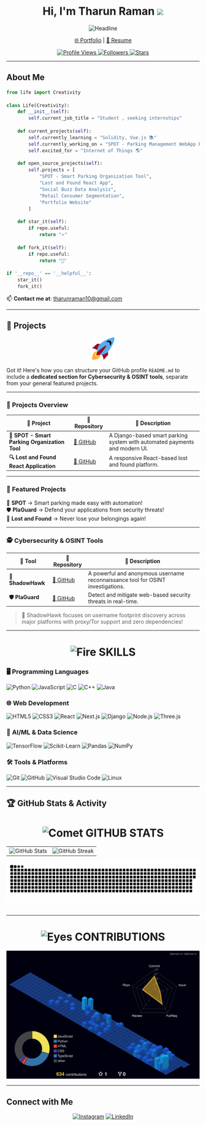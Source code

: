 <div align="center">
  <h1>Hi, I'm Tharun Raman <img src="https://media.giphy.com/media/hvRJCLFzcasrR4ia7z/giphy.gif" width="35"></h1>
  <img src="https://readme-typing-svg.herokuapp.com?color=%236FDA44&size=32&center=true&vCenter=true&width=600&height=50&lines=Web+Developer;Computer+Science+Student;Machine+Learning+Enthusiast" alt="Headline">
  <p><a href="https://my3dportfoliowebsite.vercel.app" target="_blank">🌐 Portfolio</a> | <a href="https://drive.google.com/file/d/1mKdCFkK3DRA2WBzYKmNAZnLYJ7wR0PSP/view?usp=drivesdk" target="_blank">📄 Resume</a></p>
   <a href="https://github.com/tharun977">
    <img src="https://komarev.com/ghpvc/?username=tharun977&style=for-the-badge&color=blueviolet&label=PROFILE+VIEWS" alt="Profile Views">
  </a>

  <a href="https://github.com/tharun977?tab=followers">
    <img src="https://img.shields.io/github/followers/tharun977?style=for-the-badge&color=ff69b4&logo=github&label=FOLLOWERS" alt="Followers">
  </a>

  <a href="https://github.com/tharun977?tab=repositories">
    <img src="https://img.shields.io/github/stars/tharun977?style=for-the-badge&color=yellow&logo=github&label=STARS" alt="Stars">
  </a>
</div>

---

## About Me

```python
from life import Creativity

class Life(Creativity):
    def __init__(self):
        self.current_job_title = "Student , seeking internships"

    def current_projects(self):
        self.currently_learning = "Solidity, Vue.js 📚"
        self.currently_working_on = "SPOT - Parking Management WebApp Project🌱"
        self.excited_for = "Internet of Things 🌎"

    def open_source_projects(self):
        self.projects = [
            "SPOT - Smart Parking Organization Tool",
            "Lost and Found React App",
            "Social Buzz Data Analysis",
            "Retail Consumer Segmentation",
            "Portfolio Website"
        ]

    def star_it(self):
        if repo.useful:
            return "⭐"
     
    def fork_it(self):
        if repo.useful:
            return "🍴"

if '__repo__' == '__helpful__':
    star_it()
    fork_it()
```

📫 **Contact me at**: [tharunraman10@gmail.com](mailto:tharunraman10@gmail.com)

---

## 🚀 **Projects**  

<div align="center">
  <img src="https://github.com/twitter/twemoji/blob/master/assets/72x72/1f680.png?raw=true" width="60" height="60" />
</div>
  

Got it! Here's how you can structure your GitHub profile `README.md` to include a **dedicated section for Cybersecurity & OSINT tools**, separate from your general featured projects.

---

### 🚀 Projects Overview

| 🚀 Project | 🔗 Repository | 📝 Description |
|------------|-------------|---------------|
| **🚗 SPOT - Smart Parking Organization Tool** | [🔗 GitHub](https://github.com/tharun977/spot-main) | A Django-based smart parking system with automated payments and modern UI. |
| **🔍 Lost and Found React Application** | [🔗 GitHub](https://github.com/tharun977/Lost-And-Found) | A responsive React-based lost and found platform. |

---

### 🌟 Featured Projects

🎯 **SPOT** → Smart parking made easy with automation!  
🛡️ **PlaGuard** → Defend your applications from security threats!  
🔎 **Lost and Found** → Never lose your belongings again!

---

### 🕵️ Cybersecurity & OSINT Tools

| 🔐 Tool | 🔗 Repository | 🧠 Description |
|--------|---------------|----------------|
| **🦅 ShadowHawk** | [🔗 GitHub](https://github.com/tharun977/ShadowHawk-OSINT-) | A powerful and anonymous username reconnaissance tool for OSINT investigations. |
| **🛡️ PlaGuard** | [🔗 GitHub](https://github.com/tharun977/PlaGuard) | Detect and mitigate web-based security threats in real-time. |

> 📌 ShadowHawk focuses on username footprint discovery across major platforms with proxy/Tor support and zero dependencies!

---

<div align="center" >
<h1> <img src="https://raw.githubusercontent.com/Tarikul-Islam-Anik/Animated-Fluent-Emojis/master/Emojis/Travel%20and%20places/Fire.png" alt="Fire" width="60" height="60" /> SKILLS</h1>
 </div>

### 🖥️ **Programming Languages**  
<p>
  <img alt="Python" src="https://img.shields.io/badge/python-3670A0?style=flat-square&logo=python&logoColor=ffdd54" />
  <img alt="JavaScript" src="https://img.shields.io/badge/javascript-%23323330.svg?style=flat-square&logo=javascript&logoColor=%23F7DF1E" />
  <img alt="C" src="https://img.shields.io/badge/c-%2300599C?style=flat-square&logo=c&logoColor=white" />
  <img alt="C++" src="https://img.shields.io/badge/c++-%2300599C.svg?style=flat-square&logo=c%2B%2B&logoColor=white" />
  <img alt="Java" src="https://img.shields.io/badge/java-%23ED8B00.svg?style=flat-square&logo=java&logoColor=white" />
</p>

### 🌐 **Web Development**  
<p>
  <img alt="HTML5" src="https://img.shields.io/badge/html5-%23E34F26.svg?style=flat-square&logo=html5&logoColor=white" />
  <img alt="CSS3" src="https://img.shields.io/badge/css3-%231572B6.svg?style=flat-square&logo=css3&logoColor=white" />
  <img alt="React" src="https://img.shields.io/badge/react-%2320232a.svg?style=flat-square&logo=react&logoColor=%2361DAFB" />
  <img alt="Next.js" src="https://img.shields.io/badge/next.js-%23000000.svg?style=flat-square&logo=next.js&logoColor=white" />
  <img alt="Django" src="https://img.shields.io/badge/django-%23092E20.svg?style=flat-square&logo=django&logoColor=white" />
  <img alt="Node.js" src="https://img.shields.io/badge/node.js-6DA55F?style=flat-square&logo=node.js&logoColor=white" />
  <img alt="Three.js" src="https://img.shields.io/badge/three.js-6DA55F?style=flat-square&logo=three.js&logoColor=white" />
</p>

### 🤖 **AI/ML & Data Science**  
<p>
  <img alt="TensorFlow" src="https://img.shields.io/badge/TensorFlow-%23FF6F00.svg?style=flat-square&logo=tensorflow&logoColor=white" />
  <img alt="Scikit-Learn" src="https://img.shields.io/badge/scikit--learn-%23F7931E.svg?style=flat-square&logo=scikit-learn&logoColor=white" />
  <img alt="Pandas" src="https://img.shields.io/badge/pandas-%23150458.svg?style=flat-square&logo=pandas&logoColor=white" />
  <img alt="NumPy" src="https://img.shields.io/badge/numpy-%23013243.svg?style=flat-square&logo=numpy&logoColor=white" />
</p>

### 🛠️ **Tools & Platforms**  
<p>
  <img alt="Git" src="https://img.shields.io/badge/git-%23F05032.svg?style=flat-square&logo=git&logoColor=white" />
  <img alt="GitHub" src="https://img.shields.io/badge/github-%23181717.svg?style=flat-square&logo=github&logoColor=white" />
  <img alt="Visual Studio Code" src="https://img.shields.io/badge/VS%20Code-%23007ACC.svg?style=flat-square&logo=visual-studio-code&logoColor=white" />
  <img alt="Linux" src="https://img.shields.io/badge/Linux-FCC624.svg?style=flat-square&logo=linux&logoColor=black" />
</p>

---

## 🏆 GitHub Stats & Activity

<div align="center">
  <h1>
    <img src="https://raw.githubusercontent.com/Tarikul-Islam-Anik/Animated-Fluent-Emojis/master/Emojis/Travel%20and%20places/Comet.png" alt="Comet" width="60" height="60" />
    GITHUB STATS
  </h1>
</div>

<div>
 <table align="center">
  <tr>
    <td align="center">
      <img src="https://nirzak-streak-stats.vercel.app/?user=tharun977&theme=transparent&hide_border=true" alt="GitHub Stats">
    </td>
    <td align="center">
      <img src="https://github-readme-stats.vercel.app/api/top-langs/?username=tharun977&theme=transparent&hide_border=true&include_all_commits=false&count_private=false&layout=compact" alt="GitHub Streak">
    </td>
  </tr>
</table>
<table>
        <img src= "https://github.com/tharun977/tharun977/blob/output/github-snake-dark.svg">
</table>
</div>



---

<div align="center">
  <h1>
    <img src="https://raw.githubusercontent.com/Tarikul-Islam-Anik/Animated-Fluent-Emojis/master/Emojis/Hand%20gestures/Eyes.png" alt="Eyes" width="60" height="60" />
    CONTRIBUTIONS
  </h1>
</div>

<div align="center">
  <img src="https://github.com/tharun977/tharun977/blob/main/profile-3d-contrib/profile-night-view.svg" />
</div>


---

## Connect with Me

<p align="center">
  <a href="https://instagram.com/tharun_10" target="_blank"><img src="https://img.shields.io/badge/Instagram-%23E4405F?style=for-the-badge&logo=instagram&logoColor=white" alt="Instagram"></a>
  <a href="https://linkedin.com/in/tharunraman" target="_blank"><img src="https://img.shields.io/badge/LinkedIn-%230077B5?style=for-the-badge&logo=linkedin&logoColor=white" alt="LinkedIn"></a>
</p>
